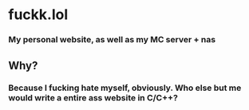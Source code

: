 # fuckk.lol
### My personal website, as well as my MC server + nas
## Why?
### Because I fucking hate myself, obviously. Who else but me would write a entire ass website in C/C++?